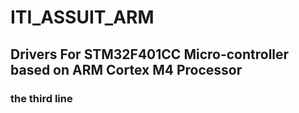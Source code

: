 # ITI_ASSUIT_ARM
## Drivers For STM32F401CC Micro-controller based on ARM Cortex M4 Processor
### the third line